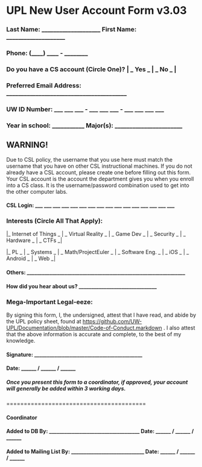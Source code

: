 # UPL New User Account Form v3.03

### Last Name: ____________________   First Name: ____________________
### Phone: (____) ____ - ________
### Do you have a CS account (Circle One)? | _ Yes  _ | _  No _ |
### Preferred Email Address: _________________________________________
### UW ID Number: ___ ___ ___ - ___ ___ ___ - ___ ___ ___ ___ 
### Year in school: ___________   Major(s): _______________________

## WARNING!
Due to CSL policy, the username that you use here must match the username that you have on other CSL instructional machines. If you do not already have a CSL account, please create one before filling out this form. Your CSL account is the account the department gives you when you enroll into a CS class. It is the username/password combination used to get into the other computer labs.

#### CSL Login: ___ ___ ___ ___ ___ ___ ___ ___ ___ ___ ___ ___ ___ ___ ___ ___

### Interests (Circle All That Apply):
|_ Internet of Things _  |  _ Virtual Reality  _  |  _  Game Dev  _  |  _  Security  _  |  _  Hardware  _  |  _  CTFs _|

|_ PL  _  |  _  Systems  _  |  _  Math/ProjectEuler  _  |  _  Software Eng.  _  |  _  iOS  _  |  _  Android _ | _ Web _|

#### Others: _______________________________________________________________

#### How did you hear about us? _______________________________

### Mega-Important Legal-eeze:
By signing this form, I, the undersigned, attest that I have read, and abide by the UPL policy sheet, found at https://github.com/UW-UPL/Documentation/blob/master/Code-of-Conduct.markdown . I also attest that the above information is accurate and complete, to the best of my knowledge.

#### Signature: ___________________________________________
#### Date: ______ / ______ / ______ 

##### Once you present this form to a coordinator, if approved, your account will generally be added within 3 working days.

========================================
#### Coordinator
#### Added to DB By: ____________________________________   Date: ______ / ______ / ______
#### Added to Mailing List By: _____________________________   Date: ______ / ______ / ______
